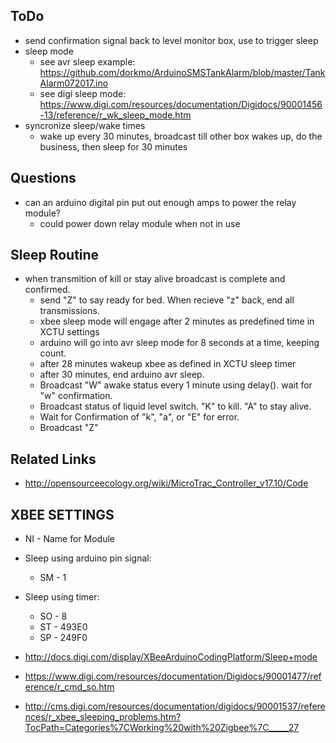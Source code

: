 ## ToDo

  * send confirmation signal back to level monitor box, use to trigger sleep
  * sleep mode
      * see avr sleep example: https://github.com/dorkmo/ArduinoSMSTankAlarm/blob/master/TankAlarm072017.ino
      * see digi sleep mode: https://www.digi.com/resources/documentation/Digidocs/90001456-13/reference/r_wk_sleep_mode.htm
  * syncronize sleep/wake times
      * wake up every 30 minutes, broadcast till other box wakes up, do the business, then sleep for 30 minutes 

## Questions

  * can an arduino digital pin put out enough amps to power the relay module?
      * could power down relay module when not in use


## Sleep Routine

  * when transmition of kill or stay alive broadcast is complete and confirmed.
      * send "Z" to say ready for bed. When recieve "z" back, end all transmissions.
      * xbee sleep mode will engage after 2 minutes as predefined time in XCTU settings
      * arduino will go into avr sleep mode for 8 seconds at a time, keeping count.
      * after 28 minutes wakeup xbee as defined in XCTU sleep timer
      * after 30 minutes, end arduino avr sleep.
      * Broadcast "W" awake status every 1 minute using delay(). wait for "w" confirmation.
      * Broadcast status of liquid level switch. "K" to kill. "A" to stay alive.
      * Wait for Confirmation of "k", "a", or "E" for error. 
      * Broadcast "Z"

## Related Links

  * http://opensourceecology.org/wiki/MicroTrac_Controller_v17.10/Code

## XBEE SETTINGS

  * NI - Name for Module
  * Sleep using arduino pin signal:
      * SM - 1
  * Sleep using timer:
      * SO - 8
      * ST - 493E0
      * SP - 249F0

  * http://docs.digi.com/display/XBeeArduinoCodingPlatform/Sleep+mode
  * https://www.digi.com/resources/documentation/Digidocs/90001477/reference/r_cmd_so.htm
  * http://cms.digi.com/resources/documentation/digidocs/90001537/references/r_xbee_sleeping_problems.htm?TocPath=Categories%7CWorking%20with%20Zigbee%7C_____27
